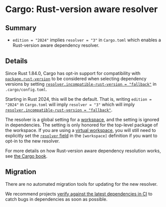 # Cargo: Rust-version aware resolver

## Summary

- `edition = "2024"` implies `resolver = "3"` in `Cargo.toml` which enables a Rust-version aware dependency resolver.

## Details

Since Rust 1.84.0, Cargo has opt-in support for compatibility with
[`package.rust-version`] to be considered when selecting dependency versions
by setting [`resolver.incompatible-rust-version = "fallback"`] in `.cargo/config.toml`.

Starting in Rust 2024, this will be the default.
That is, writing `edition = "2024"` in `Cargo.toml` will imply `resolver = "3"`
which will imply [`resolver.incompatible-rust-version = "fallback"`].

The resolver is a global setting for a [workspace], and the setting is ignored in dependencies.
The setting is only honored for the top-level package of the workspace.
If you are using a [virtual workspace], you will still need to explicitly set the [`resolver` field]
in the `[workspace]` definition if you want to opt-in to the new resolver.

For more details on how Rust-version aware dependency resolution works, see [the Cargo book](../../cargo/reference/resolver.html#rust-version).

[`package.rust-version`]: ../../cargo/reference/rust-version.html
[`resolver.incompatible-rust-version = "fallback"`]: ../../cargo/reference/config.html#resolverincompatible-rust-versions
[workspace]: ../../cargo/reference/workspaces.html
[virtual workspace]: ../../cargo/reference/workspaces.html#virtual-workspace
[`resolver` field]: ../../cargo/reference/resolver.html#resolver-versions

## Migration

There are no automated migration tools for updating for the new resolver.

We recommend projects
[verify against the latest dependencies in CI](../../cargo/guide/continuous-integration.html#verifying-latest-dependencies)
to catch bugs in dependencies as soon as possible.

